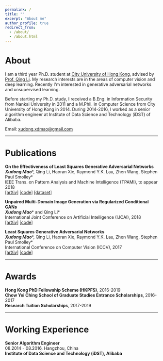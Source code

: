 ```yaml
---
permalink: /
title: ""
excerpt: "About me"
author_profile: true
redirect_from: 
  - /about/
  - /about.html
---
```


About
======
I am a third year Ph.D. student at [City University of Hong Kong](http://www.cityu.edu.hk/), advised by [Prof. Qing Li](http://www.cs.cityu.edu.hk/~csqli/). My research interests are in the areas of computer vision and deep learning. Recently I'm interested in generative adversarial networks and unsupervised learning.

Before starting my Ph.D. study, I received a B.Eng. in Information Security from Nankai University in 2011 and a M.Phil. in Computer Science from City University of Hong Kong in 2014. During 2014-2016, I worked as a senior algorithm engineer at Institute of Data Science and Technology (iDST) of Alibaba.

Email: xudong.xdmao@gmail.com


******

Publications 
======
<b>On the Effectiveness of Least Squares Generative Adversarial Networks</b>    
***Xudong Mao****, Qing Li, Haoran Xie, Raymond Y.K. Lau, Zhen Wang, Stephen Paul Smolley*   
IEEE Trans. on Pattern Analysis and Machine Intelligence (TPAMI), to appear 2018   
[\[arXiv\]](https://arxiv.org/abs/1712.06391)
[\[code\]](https://github.com/xudonmao/improved_LSGAN)
[\[dataset\]](https://github.com/xudonmao/improved_LSGAN/blob/master/small_variance_datasets/data.tar.gz)


<b>Unpaired Multi-Domain Image Generation via Regularized Conditional GANs</b>    
***Xudong Mao**** and Qing Li*   
International Joint Conference on Artificial Intelligence (IJCAI), 2018    
[\[arXiv\]](https://arxiv.org/abs/1805.02456)
[\[code\]](https://github.com/xudonmao/RegCGAN)


<b>Least Squares Generative Adversarial Networks</b>    
***Xudong Mao****, Qing Li, Haoran Xie, Raymond Y.K. Lau, Zhen Wang, Stephen Paul Smolley*   
International Conference on Computer Vision (ICCV), 2017    
[\[arXiv\]](https://arxiv.org/abs/1611.04076)
[\[code\]](https://github.com/xudonmao/LSGAN)


******

Awards
======
<b>Hong Kong PhD Fellowship Scheme (HKPFS)</b>, 2016-2019   
<b>Chow Yei Ching School of Graduate Studies Entrance Scholarships</b>, 2016-2017    
<b>Research Tuition Scholarships</b>, 2017-2019

******

Working Experience
======
<b>Senior Algorithm Engineer</b>   
08.2014 - 08.2016, Hangzhou, China   
<b>Institute of Data Science and Technology (iDST), Alibaba</b>

